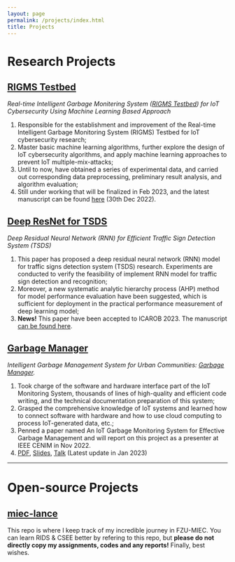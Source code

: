 ```yaml
---
layout: page
permalink: /projects/index.html
title: Projects
---
```


# Research Projects

## [RIGMS Testbed]

*Real-time Intelligent Garbage Monitering System ([RIGMS Testbed]) for IoT Cybersecurity Using Machine Learning Based Approach*

1. Responsible for the establishment and improvement of the Real-time Intelligent Garbage Monitoring System (RIGMS) Testbed for IoT cybersecurity research;
2. Master basic machine learning algorithms, further explore the design of IoT cybersecurity algorithms, and apply machine learning approaches to prevent IoT multiple-mix-attacks;
3. Until to now, have obtained a series of experimental data, and carried out corresponding data preprocessing, preliminary result analysis, and algorithm evaluation;
4. Still under working that will be finalized in Feb 2023, and the latest manuscript can be found [here](https://caihanlin.com/mypaper/202210camb.pdf) (30th Dec 2022).

[RIGMS Testbed]:https://caihanlin.com/mypaper/202210camb.pdf



## [Deep ResNet for TSDS]

*Deep Residual Neural Network (RNN) for Efficient Traffic Sign Detection System (TSDS)*

1. This paper has proposed a deep residual neural network (RNN) model for traffic signs detection system (TSDS) research. Experiments are conducted to verify the feasibility of implement RNN model for traffic sign detection and recognition;
1. Moreover, a new systematic analytic hierarchy process (AHP) method for model performance evaluation have been suggested, which is sufficient for deployment in the practical performance measurement of deep learning model;
1. **News!** This paper have been accepted to ICAROB 2023. The manuscript [can be found here](https://caihanlin.com/mypaper/202302ICAROB.pdf).

[Deep ResNet for TSDS]: https://caihanlin.com/mypaper/202302ICAROB.pdf



## [Garbage Manager]

*Intelligent Garbage Management System for Urban Communities: [Garbage Manager].*

1. Took charge of the software and hardware interface part of the IoT Monitoring System, thousands of lines of high-quality and efficient code writing, and the technical documentation preparation of this system;
1. Grasped the comprehensive knowledge of IoT systems and learned how to connect software with hardware and how to use cloud computing to process IoT-generated data, etc.;
1. Penned a paper named An IoT Garbage Monitoring System for Effective Garbage Management and will report on this project as a presenter at IEEE CENIM in Nov 2022.
1. [PDF](https://caihanlin.com/mypaper/202208cenim.pdf), [Slides](https://caihanlin.com/mypaper/slides/2022-CENIM-Pre-v2.pdf), [Talk](https://youtu.be/-XIMa5-SaTk/) (Latest update in Jan 2023)

[Garbage Manager]: https://caihanlin.com/mypaper/202208cenim.pdf

 

---

# Open-source Projects

## [miec-lance]

This repo is where I keep track of my incredible journey in FZU-MIEC. You can learn RIDS & CSEE better by refering to this repo, but **please do not directly copy my assignments, codes and any reports!** Finally, best wishes.

[miec-lance]:https://github.com/GuangLun2000/miec-lance

